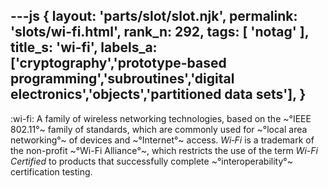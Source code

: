 ---js
{
  layout: 'parts/slot/slot.njk',
  permalink: 'slots/wi-fi.html',
  rank_n: 292,
  tags: [ 'notag' ],
  title_s: 'wi-fi',
  labels_a: ['cryptography','prototype-based programming','subroutines','digital electronics','objects','partitioned data sets'],
}
---
:wi-fi:
A family of wireless networking technologies, based on the ~°IEEE 802.11°~ family of standards, which are commonly used for ~°local area networking°~ of devices and ~°Internet°~ access. <i>Wi&#x2011;Fi</i> is a trademark of the non-profit ~°Wi-Fi Alliance°~, which restricts the use of the term <i>Wi-Fi Certified</i> to products that successfully complete ~°interoperability°~ certification testing.

